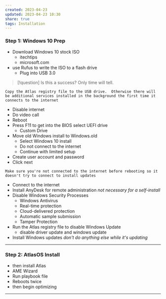 ```yaml
---
created: 2023-04-23
updated: 2023-04-23 10:30
share: true
tags: Installation
---
```


### Step 1: Windows 10 Prep  
- Download Windows 10 stock ISO 
	- itechtips 
	- microsoft.com
- use Rufus to write the ISO to a flash drive 
	- Plug into USB 3.0 

> [!question]  Is this a success?
> Only time will tell.

```ad-tip
Copy the Atlas registry file to the USB drive.  Otherwise there will be additional services installed in the background the first time it connects to the internet
```

- Disable internet 
- Do video call
- Reboot 
- Press F11 to get into the BIOS select UEFI drive 
	- Custom Drive 
- Move old Windows install to Windows.old
	- Select Windows 10 install 
	- Do not connect to the internet 
	- Continue with limited setup
- Create user account and password 
- Click next 

```ad-warning
Make sure you're not connected to the internet before rebooting so it doesn't try to connect to install updates 
```

- Connect to the internet 
- Install AnyDesk for remote administration *not necessary for a self-install*
- Disable Windows Security Processes  
	- Windows Antivirus 
	- Real-time protection 
	- Cloud-delivered protection 
	- Automatic sample submission 
	- Tamper Protection 
- Run the Atlas registry file to disable Windows Update
	- disable driver update and windows update 
- Install Windows updates *don't do anything else while it's updating*

---

### Step 2: AtlasOS Install
- then install Atlas 
- AME Wizard 
- Run playbook file
- Reboots twice 
- then begin optimizing 

---

